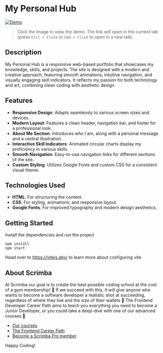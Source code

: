 # My Personal Hub

[![Demo](https://github.com/user-attachments/assets/6f380f4c-91e7-4264-98a4-67f03c6d75f6)](https://neon-pastelito-fca793.netlify.app/)

> Click the image to view the demo. The link will open in the current tab (press `Ctrl + Click` or `Cmd + Click` to open in a new tab).

## Description

My Personal Hub is a responsive web-based portfolio that showcases my knowledge, skills, and projects. The site is designed with a modern and creative approach, featuring smooth animations, intuitive navigation, and visually engaging skill indicators. It reflects my passion for both technology and art, combining clean coding with aesthetic design.

## Features

- **Responsive Design**: Adapts seamlessly to various screen sizes and devices.
- **Modern Layout**: Features a clean header, navigation bar, and footer for a professional look.
- **About Me Section**: Introduces who I am, along with a personal message and a central illustration.
- **Interactive Skill Indicators**: Animated circular charts display my proficiency in various skills.
- **Smooth Navigation**: Easy-to-use navigation links for different sections of the site.
- **Custom Styling**: Utilizes Google Fonts and custom CSS for a consistent visual theme.

## Technologies Used

- **HTML**: For structuring the content.
- **CSS**: For styling, animations, and responsive layout.
- **Google Fonts**: For improved typography and modern design aesthetics.


## Getting Started
Install the dependencies and run the project
```
npm install
npm start
```

Head over to https://vitejs.dev/ to learn more about configuring vite
## About Scrimba

At Scrimba our goal is to create the best possible coding school at the cost of a gym membership! 💜
If we succeed with this, it will give anyone who wants to become a software developer a realistic shot at succeeding, regardless of where they live and the size of their wallets 🎉
The Frontend Developer Career Path aims to teach you everything you need to become a Junior Developer, or you could take a deep-dive with one of our advanced courses 🚀

- [Our courses](https://scrimba.com/allcourses)
- [The Frontend Career Path](https://scrimba.com/learn/frontend)
- [Become a Scrimba Pro member](https://scrimba.com/pricing)

Happy Coding!
